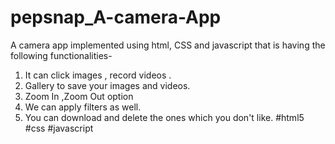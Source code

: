 # pepsnap_A-camera-App
A camera app implemented using html, CSS and javascript that is having the following functionalities-
1. It can click images , record videos .
2. Gallery to save your images and videos.
3. Zoom In ,Zoom Out option
4. We can apply filters as well.
5. You can download and delete the ones which you don't like.
#html5 #css #javascript

